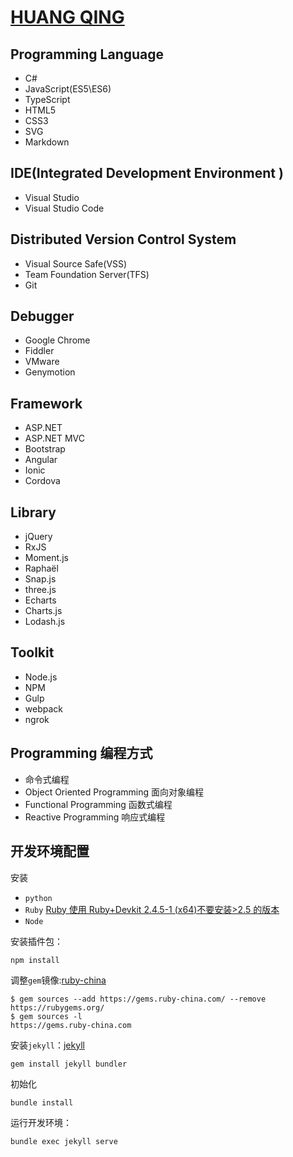 # [HUANG QING](https://huang-qing.github.io/)

## Programming Language

- C#
- JavaScript(ES5\ES6)
- TypeScript
- HTML5
- CSS3
- SVG
- Markdown

## IDE(Integrated Development Environment )

- Visual Studio
- Visual Studio Code

## Distributed Version Control System

- Visual Source Safe(VSS)
- Team Foundation Server(TFS)
- Git

## Debugger

- Google Chrome
- Fiddler
- VMware
- Genymotion

## Framework

- ASP.NET
- ASP.NET MVC
- Bootstrap
- Angular
- Ionic
- Cordova

## Library

- jQuery
- RxJS
- Moment.js
- Raphaël
- Snap.js
- three.js
- Echarts
- Charts.js
- Lodash.js

## Toolkit

- Node.js
- NPM
- Gulp
- webpack
- ngrok

## Programming 编程方式

- 命令式编程
- Object Oriented Programming 面向对象编程
- Functional Programming 函数式编程
- Reactive Programming 响应式编程

## 开发环境配置

安装

- `python`
- `Ruby` [Ruby 使用 Ruby+Devkit 2.4.5-1 (x64)不要安装>2.5 的版本](https://rubyinstaller.org/downloads/)
- `Node`

安装插件包：

```
npm install
```

调整`gem`镜像:[ruby-china](https://gems.ruby-china.com/)

```
$ gem sources --add https://gems.ruby-china.com/ --remove https://rubygems.org/
$ gem sources -l
https://gems.ruby-china.com
```

安装`jekyll`：[jekyll](https://jekyllrb.com/)

```
gem install jekyll bundler
```

初始化

```
bundle install
```

运行开发环境：

```
bundle exec jekyll serve
```
